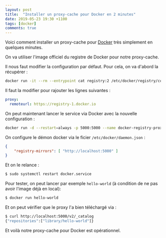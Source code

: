 ```yaml
---
layout: post
title:  "Installer un proxy-cache pour Docker en 2 minutes"
date: 2019-05-23 19:30 +1100
tags: [docker]
comments: true
---
```

Voici comment installer un proxy-cache pour [Docker](https://docker.com) très simplement en quelques minutes.

<!--more-->

On va utiliser l'image officiel du registre de Docker pour notre proxy-cache.

Il nous faut modifier la configuration par défaut. Pour cela, on va d'abord la récupérer :
```bash
docker run -it --rm --entrypoint cat registry:2 /etc/docker/registry/config.yml > ${PWD}/registry-config.yml
```

Il faut la modifier pour rajouter les lignes suivantes :
```yaml
proxy:
  remoteurl: https://registry-1.docker.io
```

On peut maintenant lancer le service via Docker avec la nouvelle configuration :
```bash
docker run -d --restart=always -p 5000:5000 --name docker-registry-proxy -v ${PWD}/registry-config.yml:/etc/docker/registry/config.yml registry:2
```

On configure le démon docker via le ficier `/etc/docker/daemon.json` :
```json
{
	"registry-mirrors": [ "http://localhost:5000" ]
}
```
Et on le relance :
```bash
$ sudo systemctl restart docker.service
```

Pour tester, on peut lancer par exemple `hello-world` (à condition de ne pas avoir l'image déjà en local):
```bash
$ docker run hello-world
```

Et on peut vérifier que le proxy l'a bien téléchargé via :
```bash
$ curl http://localhost:5000/v2/_catalog
{"repositories":["library/hello-world"]}
```

Et voilà notre proxy-cache pour Docker est opérationnel.
